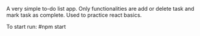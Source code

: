 A very simple to-do list app. Only functionalities are add or delete task and mark task as complete.
Used to practice react basics.

To start run: #npm start